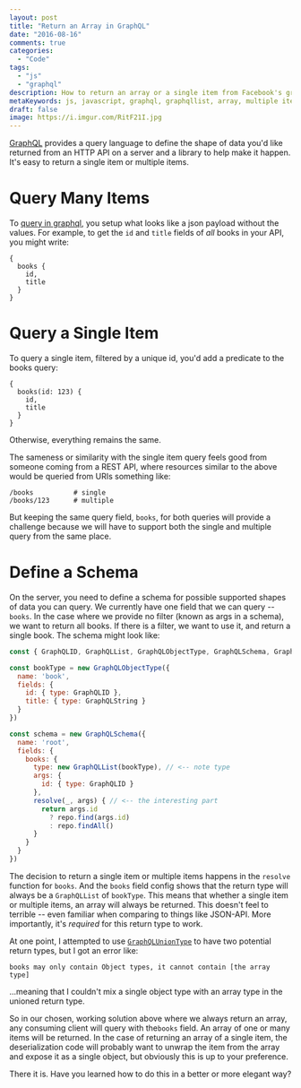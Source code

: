 ```yaml
---
layout: post
title: "Return an Array in GraphQL"
date: "2016-08-16"
comments: true
categories:
  - "Code"
tags:
  - "js"
  - "graphql"
description: How to return an array or a single item from Facebook's graphql
metaKeywords: js, javascript, graphql, graphqllist, array, multiple items, return array, return multiple
draft: false
image: https://i.imgur.com/RitF21I.jpg
---
```


[GraphQL](http://graphql.org/) provides a query language to define the shape of data you'd like returned from an HTTP API on a server and a library to help make it happen.  It's easy to return a single item or multiple items.

<!--more-->

# Query Many Items

To [query in graphql](http://graphql.org/docs/queries/), you setup what looks like a json payload without the values.  For example, to get the `id` and `title` fields of *all* books in your API, you might write:

```
{
  books {
    id,
    title
  }
}
```

# Query a Single Item

To query a single item, filtered by a unique id, you'd add a predicate to the books query:

```
{
  books(id: 123) {
    id,
    title
  }
}
```

Otherwise, everything remains the same.

The sameness or similarity with the single item query feels good from someone coming from a REST API, where resources similar to the above would be queried from URIs something like:

```
/books          # single
/books/123      # multiple
```

But keeping the same query field, `books`, for both queries will provide a challenge because we will have to support both the single and multiple query from the same place.

# Define a Schema

On the server, you need to define a schema for possible supported shapes of data you can query.  We currently have one field that we can query -- `books`.  In the case where we provide no filter (known as args in a schema), we want to return all books.  If there is a filter, we want to use it, and return a single book.  The schema might look like:

```js
const { GraphQLID, GraphQLList, GraphQLObjectType, GraphQLSchema, GraphQLString } = require('graphql')

const bookType = new GraphQLObjectType({
  name: 'book',
  fields: {
    id: { type: GraphQLID },
    title: { type: GraphQLString }
  }
})

const schema = new GraphQLSchema({
  name: 'root',
  fields: {
    books: {
      type: new GraphQLList(bookType), // <-- note type
      args: {
        id: { type: GraphQLID }
      },
      resolve(_, args) { // <-- the interesting part
        return args.id
          ? repo.find(args.id)
          : repo.findAll()
      }
    }
  } 
})
```

The decision to return a single item or multiple items happens in the `resolve` function for `books`.  And the `books` field config shows that the return type will always be a `GraphQLList` of `bookType`.  This means that whether a single item or multiple items, an array will always be returned.  This doesn't feel to terrible -- even familiar when comparing to things like JSON-API.  More importantly, it's _required_ for this return type to work.  

At one point, I attempted to use [`GraphQLUnionType`](http://graphql.org/docs/api-reference-type-system/#graphqluniontype) to have two potential return types, but I got an error like:

```
books may only contain Object types, it cannot contain [the array type]
```

...meaning that I couldn't mix a single object type with an array type in the unioned return type.

So in our chosen, working solution above where we always return an array, any consuming client will query with the`books` field.  An array of one or many items will be returned.  In the case of returning an array of a single item, the deserialization code will probably want to unwrap the item from the array and expose it as a single object, but obviously this is up to your preference.

There it is.  Have you learned how to do this in a better or more elegant way?   

